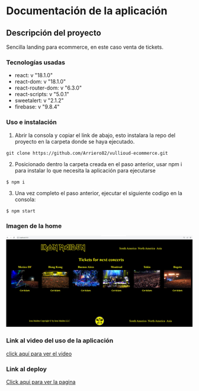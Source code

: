 # Documentación de la aplicación

## Descripción del proyecto

Sencilla landing para ecommerce, en este caso venta de tickets.

### Tecnologías usadas

* react: v "18.1.0"
* react-dom: v "18.1.0"
* react-router-dom: v "6.3.0"
* react-scripts: v "5.0.1"
* sweetalert: v "2.1.2"
* firebase: v "9.8.4"

### Uso e instalación

1. Abrir la consola y copiar el link de abajo, esto instalara la repo del proyecto en la carpeta donde se haya ejecutado.

```
git clone https://github.com/Arriero82/vullioud-ecommerce.git
```

2. Posicionado dentro la carpeta creada en el paso anterior, usar npm i para instalar lo que necesita la aplicación para ejecutarse

````
$ npm i
````

3. Una vez completo el paso anterior, ejecutar el siguiente codigo en la consola:

````
$ npm start
````

### Imagen de la home

![Home](/src/img/home.jpg "Home")

### Link al video del uso de la aplicación

[click aquí para ver el video](https://youtu.be/NIIEWVpoFIA)

### Link al deploy

[Click aqui para ver la pagina](https://friendly-bienenstitch-a02bcc.netlify.app/)